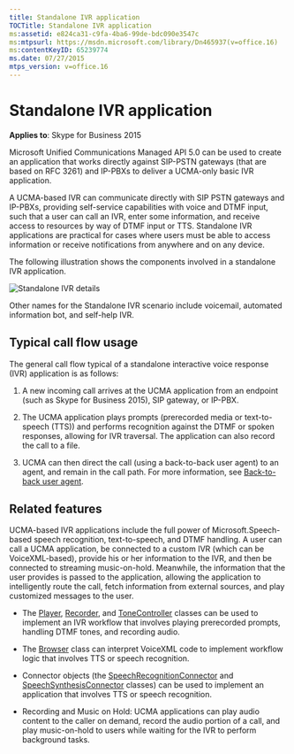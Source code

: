 ```yaml
---
title: Standalone IVR application
TOCTitle: Standalone IVR application
ms:assetid: e824ca31-c9fa-4ba6-99de-bdc090e3547c
ms:mtpsurl: https://msdn.microsoft.com/library/Dn465937(v=office.16)
ms:contentKeyID: 65239774
ms.date: 07/27/2015
mtps_version: v=office.16
---
```


# Standalone IVR application


**Applies to**: Skype for Business 2015

Microsoft Unified Communications Managed API 5.0 can be used to create an application that works directly against SIP-PSTN gateways (that are based on RFC 3261) and IP-PBXs to deliver a UCMA-only basic IVR application.

A UCMA-based IVR can communicate directly with SIP PSTN gateways and IP-PBXs, providing self-service capabilities with voice and DTMF input, such that a user can call an IVR, enter some information, and receive access to resources by way of DTMF input or TTS. Standalone IVR applications are practical for cases where users must be able to access information or receive notifications from anywhere and on any device.

The following illustration shows the components involved in a standalone IVR application.

![Standalone IVR details](images/Dn465937.UCMA-StandaloneIVR2(Office.16).png "Standalone IVR details")

Other names for the Standalone IVR scenario include voicemail, automated information bot, and self-help IVR.

## Typical call flow usage

The general call flow typical of a standalone interactive voice response (IVR) application is as follows:

1.  A new incoming call arrives at the UCMA application from an endpoint (such as Skype for Business 2015), SIP gateway, or IP-PBX.

2.  The UCMA application plays prompts (prerecorded media or text-to-speech (TTS)) and performs recognition against the DTMF or spoken responses, allowing for IVR traversal. The application can also record the call to a file.

3.  UCMA can then direct the call (using a back-to-back user agent) to an agent, and remain in the call path. For more information, see [Back-to-back user agent](back-to-back-user-agent.md).

## Related features

UCMA-based IVR applications include the full power of Microsoft.Speech-based speech recognition, text-to-speech, and DTMF handling. A user can call a UCMA application, be connected to a custom IVR (which can be VoiceXML-based), provide his or her information to the IVR, and then be connected to streaming music-on-hold. Meanwhile, the information that the user provides is passed to the application, allowing the application to intelligently route the call, fetch information from external sources, and play customized messages to the user.

- The [Player](/dotnet/api/microsoft.rtc.collaboration.audiovideo.player), [Recorder](/dotnet/api/microsoft.rtc.collaboration.audiovideo.recorder), and [ToneController](/dotnet/api/microsoft.rtc.collaboration.audiovideo.tonecontroller) classes can be used to implement an IVR workflow that involves playing prerecorded prompts, handling DTMF tones, and recording audio.

- The [Browser](/dotnet/api/microsoft.rtc.collaboration.audiovideo.voicexml.browser) class can interpret VoiceXML code to implement workflow logic that involves TTS or speech recognition.

- Connector objects (the [SpeechRecognitionConnector](/dotnet/api/microsoft.rtc.collaboration.audiovideo.speechrecognitionconnector) and [SpeechSynthesisConnector](/dotnet/api/microsoft.rtc.collaboration.audiovideo.speechsynthesisconnector) classes) can be used to implement an application that involves TTS or speech recognition.

- Recording and Music on Hold: UCMA applications can play audio content to the caller on demand, record the audio portion of a call, and play music-on-hold to users while waiting for the IVR to perform background tasks.

